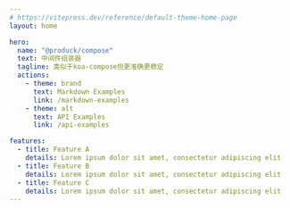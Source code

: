 ```yaml
---
# https://vitepress.dev/reference/default-theme-home-page
layout: home

hero:
  name: "@produck/compose"
  text: 中间件组装器
  tagline: 类似于koa-compose但更准确更稳定
  actions:
    - theme: brand
      text: Markdown Examples
      link: /markdown-examples
    - theme: alt
      text: API Examples
      link: /api-examples

features:
  - title: Feature A
    details: Lorem ipsum dolor sit amet, consectetur adipiscing elit
  - title: Feature B
    details: Lorem ipsum dolor sit amet, consectetur adipiscing elit
  - title: Feature C
    details: Lorem ipsum dolor sit amet, consectetur adipiscing elit
---
```

